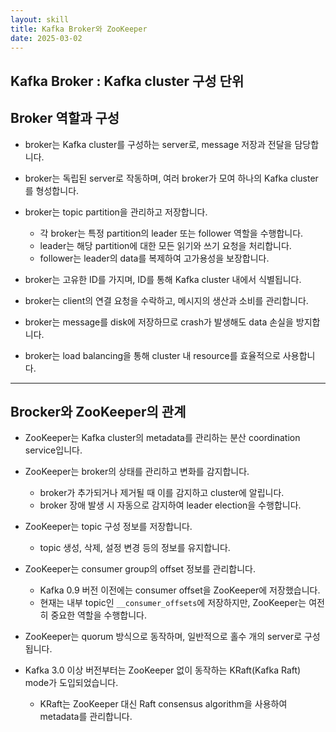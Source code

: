 ```yaml
---
layout: skill
title: Kafka Broker와 ZooKeeper
date: 2025-03-02
---
```



## Kafka Broker : Kafka cluster 구성 단위

## Broker 역할과 구성

- broker는 Kafka cluster를 구성하는 server로, message 저장과 전달을 담당합니다.

- broker는 독립된 server로 작동하며, 여러 broker가 모여 하나의 Kafka cluster를 형성합니다.

- broker는 topic partition을 관리하고 저장합니다.
    - 각 broker는 특정 partition의 leader 또는 follower 역할을 수행합니다.
    - leader는 해당 partition에 대한 모든 읽기와 쓰기 요청을 처리합니다.
    - follower는 leader의 data를 복제하여 고가용성을 보장합니다.

- broker는 고유한 ID를 가지며, ID를 통해 Kafka cluster 내에서 식별됩니다.

- broker는 client의 연결 요청을 수락하고, 메시지의 생산과 소비를 관리합니다.

- broker는 message를 disk에 저장하므로 crash가 발생해도 data 손실을 방지합니다.

- broker는 load balancing을 통해 cluster 내 resource를 효율적으로 사용합니다.


---


## Brocker와 ZooKeeper의 관계

- ZooKeeper는 Kafka cluster의 metadata를 관리하는 분산 coordination service입니다.

- ZooKeeper는 broker의 상태를 관리하고 변화를 감지합니다.
    - broker가 추가되거나 제거될 때 이를 감지하고 cluster에 알립니다.
    - broker 장애 발생 시 자동으로 감지하여 leader election을 수행합니다.

- ZooKeeper는 topic 구성 정보를 저장합니다.
    - topic 생성, 삭제, 설정 변경 등의 정보를 유지합니다.

- ZooKeeper는 consumer group의 offset 정보를 관리합니다.
    - Kafka 0.9 버전 이전에는 consumer offset을 ZooKeeper에 저장했습니다.
    - 현재는 내부 topic인 `__consumer_offsets`에 저장하지만, ZooKeeper는 여전히 중요한 역할을 수행합니다.

- ZooKeeper는 quorum 방식으로 동작하며, 일반적으로 홀수 개의 server로 구성됩니다.

- Kafka 3.0 이상 버전부터는 ZooKeeper 없이 동작하는 KRaft(Kafka Raft) mode가 도입되었습니다.
    - KRaft는 ZooKeeper 대신 Raft consensus algorithm을 사용하여 metadata를 관리합니다.



